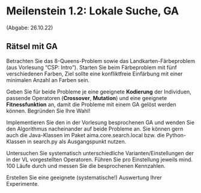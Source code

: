 # Meilenstein 1.2: Lokale Suche, GA
(Abgabe: 26.10.22)
## Rätsel mit GA

Betrachten Sie das 8-Queens-Problem sowie das Landkarten-Färbeproblem (aus Vorlesung “CSP: Intro”). Starten Sie beim Färbeproblem mit fünf verschiedenen Farben, Ziel sollte eine konfliktfreie Einfärbung mit einer minimalen Anzahl an Farben sein.

Geben Sie für beide Probleme je eine geeignete __Kodierung__ der Individuen, passende Operatoren (__Crossover__, __Mutation__) und eine geeignete __Fitnessfunktion__ an, damit die Probleme mit einem GA gelöst werden können. Begründen Sie Ihre Wahl!

Implementieren Sie den in der Vorlesung besprochenen GA und wenden Sie den Algorithmus nacheinander auf beide Probleme an. Sie können gern auch die Java-Klassen im Paket aima.core.search.local bzw. die Python-Klassen in search.py als Ausgangspunkt nutzen.

Untersuchen Sie systematisch unterschiedliche Varianten/Einstellungen der in der VL vorgestellten Operatoren. Führen Sie pro Einstellung jeweils mind. 100 Läufe durch und messen Sie die besprochenen Kennzahlen.

Erstellen Sie eine geeignete (systematische!) Auswertung Ihrer Experimente.